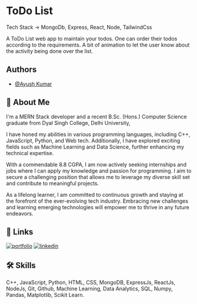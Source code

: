 
# ToDo List
Tech Stack -> MongoDb, Express, React, Node, TailwindCss

A ToDo List web app to maintain your todos. One can order their todos according to the requirements. A bit of animation to let the user know about the activity being done over the list.

## Authors

- [@Ayush Kumar](https://github.com/Ayush-3012)


## 🚀 About Me
I'm a MERN Stack developer and a recent B.Sc. (Hons.) Computer Science graduate from Dyal Singh College, Delhi University, 

I have honed my abilities in various programming languages, including C++, JavaScript, Python, and Web tech. Additionally, I have explored exciting fields such as Machine Learning and Data Science, further enhancing my technical expertise.

With a commendable 8.8 CGPA, I am now actively seeking internships and jobs where I can apply my knowledge and passion for programming. I aim to secure a challenging position that allows me to leverage my diverse skill set and contribute to meaningful projects. 

As a lifelong learner, I am committed to continuous growth and staying at the forefront of the ever-evolving tech industry. Embracing new challenges and learning emerging technologies will empower me to thrive in any future endeavors.
## 🔗 Links
[![portfolio](https://img.shields.io/badge/my_portfolio-000?style=for-the-badge&logo=ko-fi&logoColor=white)](https://portfolio-ayush-3012.vercel.app/)
[![linkedin](https://img.shields.io/badge/linkedin-0A66C2?style=for-the-badge&logo=linkedin&logoColor=white)](https://www.linkedin.com/in/ayush-kumar-6137651b4/)


## 🛠 Skills
C++, JavaScript, Python, HTML, CSS, MongoDB, ExpressJs, ReactJs, NodeJs, Git, Github, Machine Learning, Data Analytics, SQL, Numpy, Pandas, Matplotlib, Scikit Learn.

